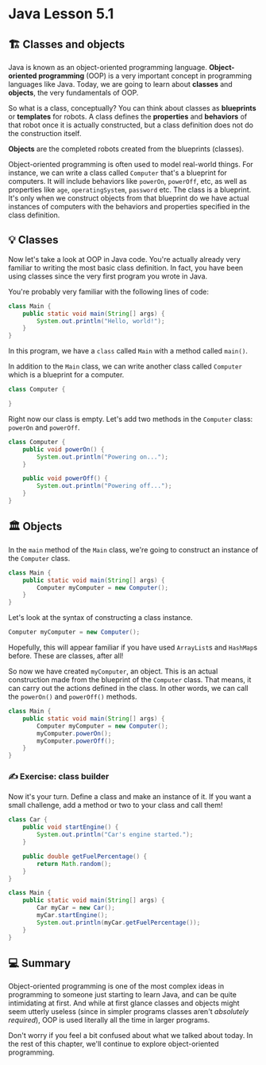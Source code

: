 # **Java Lesson 5.1**

## 🏗️ Classes and objects

Java is known as an object-oriented programming language. **Object-oriented programming** (OOP) is a very important concept in programming languages like Java. Today, we are going to learn about **classes** and **objects**, the very fundamentals of OOP.

So what is a class, conceptually? You can think about classes as **blueprints** or **templates** for robots. A class defines the **properties** and **behaviors** of that robot once it is actually constructed, but a class definition does not do the construction itself.

**Objects** are the completed robots created from the blueprints (classes).

Object-oriented programming is often used to model real-world things. For instance, we can write a class called `Computer` that's a blueprint for computers. It will include behaviors like `powerOn`, `powerOff`, etc, as well as properties like `age`, `operatingSystem`, `password` etc. The class is a blueprint. It's only when we construct objects from that blueprint do we have actual instances of computers with the behaviors and properties specified in the class definition.

## 💡 Classes

Now let's take a look at OOP in Java code. You're actually already very familiar to writing the most basic class definition. In fact, you have been using classes since the very first program you wrote in Java.

You're probably very familiar with the following lines of code:

```java
class Main {
    public static void main(String[] args) {
        System.out.println("Hello, world!");
    }
}
```

In this program, we have a `class` called `Main` with a method called `main()`.

In addition to the `Main` class, we can write another class called `Computer` which is a blueprint for a computer.

```java
class Computer {

}
```

Right now our class is empty. Let's add two methods in the `Computer` class: `powerOn` and `powerOff`.

```java
class Computer {
    public void powerOn() {
        System.out.println("Powering on...");
    }

    public void powerOff() {
        System.out.println("Powering off...");
    }
}
```

## 🏛 Objects

In the `main` method of the `Main` class, we're going to construct an instance of the `Computer` class.

```java
class Main {
    public static void main(String[] args) {
        Computer myComputer = new Computer();
    }
}
```

Let's look at the syntax of constructing a class instance.

```java
Computer myComputer = new Computer();
```

Hopefully, this will appear familiar if you have used `ArrayList`s and `HashMap`s before. These are classes, after all!

So now we have created `myComputer`, an object. This is an actual construction made from the blueprint of the `Computer` class. That means, it can carry out the actions defined in the class. In other words, we can call the `powerOn()` and `powerOff()` methods.

```java
class Main {
    public static void main(String[] args) {
        Computer myComputer = new Computer();
        myComputer.powerOn();
        myComputer.powerOff();
    }
}
```

### ✍ Exercise: class builder

Now it's your turn. Define a class and make an instance of it. If you want a small challenge, add a method or two to your class and call them!

```java
class Car {
    public void startEngine() {
        System.out.println("Car's engine started.");
    }

    public double getFuelPercentage() {
        return Math.random();
    }
}

class Main {
    public static void main(String[] args) {
        Car myCar = new Car();
        myCar.startEngine();
        System.out.println(myCar.getFuelPercentage());
    }
}
```

## 💻 Summary

Object-oriented programming is one of the most complex ideas in programming to someone just starting to learn Java, and can be quite intimidating at first. And while at first glance classes and objects might seem utterly useless (since in simpler programs classes aren't *absolutely required*), OOP is used literally all the time in larger programs.

Don't worry if you feel a bit confused about what we talked about today. In the rest of this chapter, we'll continue to explore object-oriented programming.
